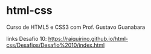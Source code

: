 # html-css
Curso de HTML5 e CSS3 com Prof. Gustavo Guanabara

links
Desafio 10: https://raiquirino.github.io/html-css/Desafios/Desafio%2010/index.html
